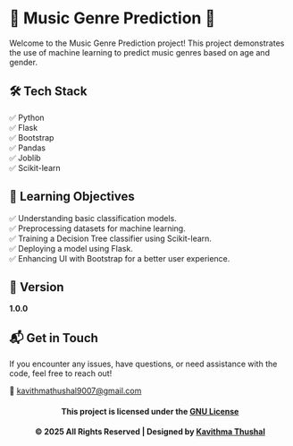 # 🎵 Music Genre Prediction 🎵

Welcome to the Music Genre Prediction project! This project demonstrates the use of machine learning to predict music
genres based on age and gender.

## 🛠️ Tech Stack

✅ Python<br/>
✅ Flask<br/>
✅ Bootstrap<br/>
✅ Pandas<br/>
✅ Joblib<br/>
✅ Scikit-learn<br/>

## 🚀 Learning Objectives

✅ Understanding basic classification models.<br/>
✅ Preprocessing datasets for machine learning.<br/>
✅ Training a Decision Tree classifier using Scikit-learn.<br/>
✅ Deploying a model using Flask.<br/>
✅ Enhancing UI with Bootstrap for a better user experience.<br/>

## 📝 Version

**1.0.0**

## 📬 Get in Touch

If you encounter any issues, have questions, or need assistance with the code, feel free to reach out!

📧 [kavithmathushal9007@gmail.com](mailto:kavithmathushal9007@gmail.com)

<div align="center">

#### This project is licensed under the [GNU License](LICENSE)

#### © 2025 All Rights Reserved | Designed by [Kavithma Thushal](https://github.com/Kavithma-Thushal)

</div>